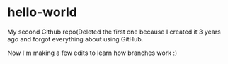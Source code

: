 # hello-world
My second Github repo(Deleted the first one because I created it 3 years ago and forgot everything about using GitHub.

Now I'm making a few edits to learn how branches work :)
